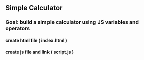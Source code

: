 ## Simple Calculator

### Goal: build a simple calculator using JS variables and operators

#### create html file ( index.html )

#### create js file and link ( script.js )
